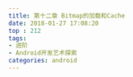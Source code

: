 ```yaml
---
title: 第十二章 Bitmap的加载和Cache
date: 2018-01-27 17:08:20
top : 212
tags:
- 进阶
- Android开发艺术探索
categories: android
---
```

